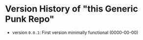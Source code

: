 # Version History of "this Generic Punk Repo"

* version `0.0.1`: First version minimally functional (0000-00-00)
